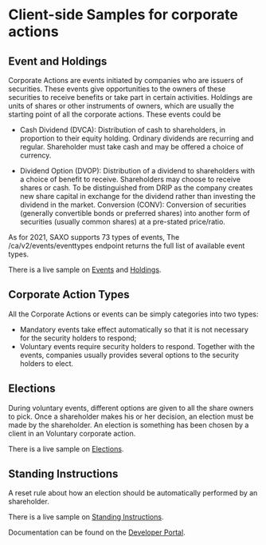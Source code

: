# Client-side Samples for corporate actions

## Event and Holdings
Corporate Actions are events initiated by companies who are issuers of securities. These events give opportunities to the owners of these securities to receive benefits or take part in certain activities.  Holdings are units of shares or other instruments of owners, which are usually the starting point of all the corporate actions.
These events could be
- Cash Dividend (DVCA): Distribution of cash to shareholders, in proportion to their equity holding. Ordinary dividends are recurring and regular. Shareholder must take cash and may be offered a choice of currency.

- Dividend Option (DVOP): Distribution of a dividend to shareholders with a choice of benefit to receive. Shareholders may choose to receive shares or cash. To be distinguished from DRIP as the company creates new share capital in exchange for the dividend rather than investing the dividend in the market.
Conversion (CONV): Conversion of securities (generally convertible bonds or preferred shares) into another form of securities (usually common shares) at a pre-stated price/ratio.

As for 2021, SAXO supports 73 types of events, The /ca/v2/events/eventtypes endpoint returns the full list of available event types.

There is a live sample on [Events](https://saxobank.github.io/openapi-samples-js/corporate-actions/events/) and [Holdings](https://saxobank.github.io/openapi-samples-js/corporate-actions/holdings/).

## Corporate Action Types
All the Corporate Actions or events can be simply categories into two types:

- Mandatory events take effect automatically so that it is not necessary for the security holders to respond;
- Voluntary events require security holders to respond. Together with the events, companies usually provides several options to the security holders to elect. 

## Elections
During voluntary events, different options are given to all the share owners to pick. Once a shareholder makes his or her decision, an election must be made by the shareholder. An election is something has been chosen by a client in an Voluntary corporate action. 

There is a live sample on [Elections](https://saxobank.github.io/openapi-samples-js/corporate-actions/elections/).

## Standing Instructions
A reset rule about how an election should be automatically performed by an shareholder. 

There is a live sample on [Standing Instructions](https://saxobank.github.io/openapi-samples-js/corporate-actions/standinginstructions/).

Documentation can be found on the [Developer Portal](https://www.developer.saxo/openapi/learn/corporate-actions).